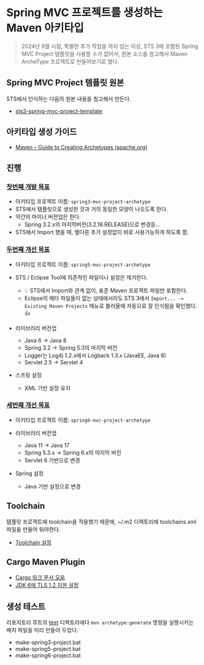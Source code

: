 # Spring MVC 프로젝트를 생성하는 Maven 아키타입

> 2024년 9월 시점, 특별한 추가 작업을 하지 않는 이상, STS 3에 포함된 Spring MVC Project 템플릿을 사용할 수가 없어서, 원본 소스를 참고해서 Maven ArcheType 프로젝트로 만들어보기로 했다.



## Spring MVC Project 템플릿 원본

STS에서 인식하는 다음의 원본 내용을 참고해서 만든다.

* [sts3-spring-mvc-project-template](sts3-spring-mvc-project-template)



## 아키타입 생성 가이드

* [Maven – Guide to Creating Archetypes (apache.org)](https://maven.apache.org/guides/mini/guide-creating-archetypes.html)



## 진행

### [첫번째 개발 목표](./archetypes/spring3-mvc-project-archetype)

* 아키타입 프로젝트 이름: `spring3-mvc-project-archetype`
* STS에서 템플릿으로 생성한 것과 거의 동일한 모양이 나오도록 한다.
* 약간의 마이너 버전업은 한다. 
  * Spring 3.2.x의 마지막버전(3.2.18.RELEASE)으로 변경등...
* STS에서 Import 했을 때, 별다른 추가 설정없이 바로 사용가능하게 하도록 함.




### [두번째 개선 목표](./archetypes/spring5-mvc-project-archetype)

* 아키타입 프로젝트 이름: `spring5-mvc-project-archetype`

* STS / Eclipse Tool에 의존적인 파일이나 설정은 제거한다.

  * 💡 STS에서 Import와 관계 없이, 표준 Maven 프로젝트 파일만 포함한다.
  * Eclipse의 메타 파일들이 없는 상태에서라도 STS 3에서 `Import... -> Existing Maven Projects` 메뉴로 불러올때 자동으로 잘 인식됨을 확인했다. 👍

* 라이브러리 버전업
  * Java 6 -> Java 8
  * Spring 3.2 -> Spring 5.3의 마지막 버전
  * Logger는 Log4j 1.2.x에서 Logback 1.3.x (JavaEE, Java 8)
  * Servlet 2.5 -> Servlet 4

* 스프링 설정
  * XML 기반 설정 유지




### [세번째 개선 목표](./archetypes/spring6-mvc-project-archetype)

* 아키타입 프로젝트 이름: `spring6-mvc-project-archetype`
* 라이브러리 버전업
  * Java 11 -> Java 17
  * Spring 5.3.x -> Spring 6.x의 마지막 버전
  * Servlet 6 기반으로 변경

* Spring 설정
  * Java 기반 설정으로 변경



## Toolchain

템플릿 프로젝트에 toolchain을 적용했기 때문에, ~/.m2 디렉토리에 toolchains.xml 파일을 만들어 둬야한다.

* [Toolchain 설정](docs/toolchain-setting.md)



## Cargo Maven Plugin

* [Cargo 링크 문서 모음](docs/cargo-link-docs.md)
* [JDK 6에 TLS 1.2 지원 설정](docs/configuring-tls1.2-support-in-jdk6.md)




## 생성 테스트

리포지토리 루트의 [test](test) 디렉토리에다 `mvn archetype:generate` 명령을 실행시키는 배치 파일을 미리 만들어 두었다.

* make-spring3-project.bat
* make-spring5-project.bat
* make-spring6-project.bat
